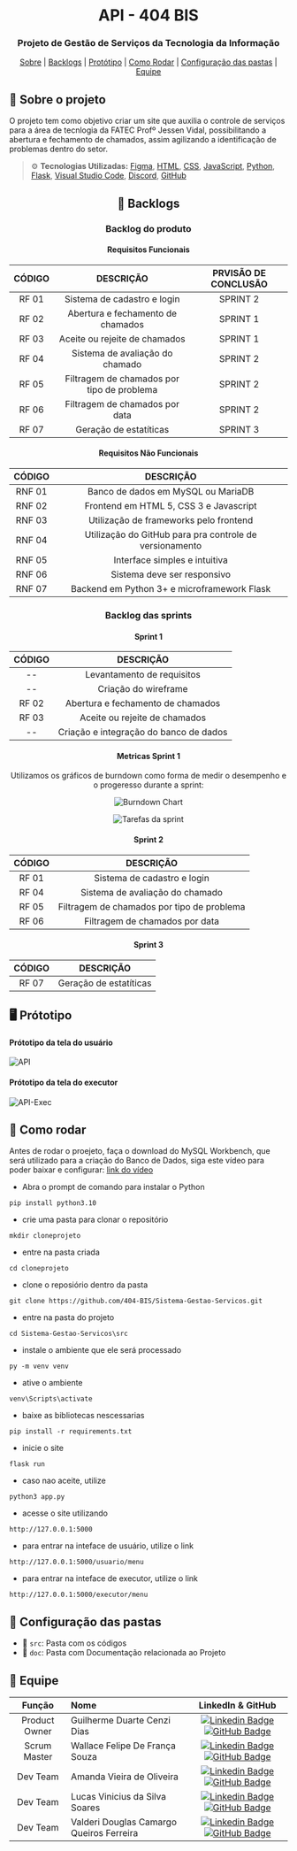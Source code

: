 <h1 align="center">  API - 404 BIS </h1>
<h3 align="center"> Projeto de Gestão de Serviços da Tecnologia da Informação </h3>

<p align="center">
    <a href="#sobre">Sobre</a> | 
    <a href="#backlog">Backlogs</a> | 
    <a href="#prototipo">Protótipo</a> | 
    <a href="#rodar">Como Rodar</a> |
     <a href="#pastas">Configuração das pastas</a> | 
    <a href="#equipe">Equipe</a>
</p>

<span id="sobre">

## :pencil: Sobre o projeto
 O projeto tem como objetivo criar um site que auxilia o controle de serviços para a área de tecnlogia da FATEC Profº Jessen Vidal,
 possibilitando a abertura e fechamento de chamados, assim agilizando a identificação de problemas dentro do setor.
    
  
> :gear: **Tecnologias Utilizadas:** [Figma](http://www.figma.com), [HTML](https://developer.mozilla.org/pt-BR/docs/Web/HTML), [CSS](https://developer.mozilla.org/pt-BR/docs/Web/CSS), [JavaScript](https://developer.mozilla.org/pt-BR/docs/Web/JavaScript), [Python](https://www.python.org/), [Flask](https://flask.palletsprojects.com/en/2.0.x/), [Visual Studio Code](https://code.visualstudio.com/), [Discord](https://discord.com/), [GitHub](https://github.com/)
   
 <div align="center">   
 <span id="backlog">
  
 ## :dart: Backlogs
   
 ### Backlog do produto
 #### Requisitos Funcionais  
| CÓDIGO | DESCRIÇÃO | PRVISÃO DE CONCLUSÃO |
|:------:|:---------:|:--------------------:|
| RF 01 | Sistema de cadastro e login | SPRINT 2 |
| RF 02 | Abertura e fechamento de chamados | SPRINT 1 |
| RF 03 | Aceite ou rejeite de chamados | SPRINT 1 |
| RF 04 | Sistema de avaliação do chamado | SPRINT 2 |
| RF 05 | Filtragem de chamados por tipo de problema | SPRINT 2 |
| RF 06 | Filtragem de chamados por data | SPRINT 2 |
| RF 07 | Geração de estatíticas | SPRINT 3 |
 
#### Requisitos Não Funcionais  
| CÓDIGO | DESCRIÇÃO | 
|:------:|:---------:|
| RNF 01 | Banco de dados em MySQL ou MariaDB |
| RNF 02 | Frontend em HTML 5, CSS 3 e Javascript |
| RNF 03 | Utilização de frameworks pelo frontend |
| RNF 04 | Utilização do GitHub para pra controle de versionamento |
| RNF 05 | Interface simples e intuitiva |  
| RNF 06 | Sistema deve ser responsivo |
| RNF 07 | Backend em Python 3+ e microframework Flask |
     
### Backlog das sprints 
#### Sprint 1
| CÓDIGO | DESCRIÇÃO |
|:------:|:---------:|
| --    | Levantamento de requisitos |
| --    | Criação do wireframe |
| RF 02 | Abertura e fechamento de chamados |
| RF 03 | Aceite ou rejeite de chamados |
| --    | Criação e integração do banco de dados |  
     
#### Metricas Sprint 1      
 Utilizamos os gráficos de burndown como forma de medir o desempenho e o progeresso durante a sprint:
  
 ![Burndown Chart](https://user-images.githubusercontent.com/92696799/163481889-2437818c-bdb1-4c7a-b16f-e78ee6afe424.png)
 
 ![Tarefas da sprint](https://user-images.githubusercontent.com/92696799/163482971-bf152d18-be96-4270-8b33-98c68c556097.jpg)

  
     
#### Sprint 2
| CÓDIGO | DESCRIÇÃO |
|:------:|:---------:|
| RF 01 | Sistema de cadastro e login |
| RF 04 | Sistema de avaliação do chamado 
| RF 05 | Filtragem de chamados por tipo de problema |
| RF 06 | Filtragem de chamados por data |

#### Sprint 3
| CÓDIGO | DESCRIÇÃO |
|:------:|:---------:|
| RF 07 | Geração de estatíticas | SPRINT 3 |

</div>     

<span id="prototipo"> 
  
## :desktop_computer: Prótotipo
  
#### Prótotipo da tela do usuário
    
![API](https://user-images.githubusercontent.com/92696799/163493216-654e13f5-c4b9-43df-a295-8dd7b179e3dc.gif)
    
#### Prótotipo da tela do executor
![API-Exec](https://user-images.githubusercontent.com/92696799/163494007-21cde00e-1f0f-4c82-a52f-51ee6eef6012.gif)

<span id="rodar"> 
    
## :mag_right: Como rodar

Antes de rodar o proejeto, faça o download do MySQL Workbench, que será utilizado para a criação do Banco de Dados, siga este vídeo para poder baixar e configurar: [link do vídeo]()   
    
- Abra o prompt de comando para instalar o Python  
~~~ 
pip install python3.10
~~~
    
- crie uma pasta para clonar o repositório 
~~~
mkdir cloneprojeto  
~~~
    
- entre na pasta criada  
~~~
cd cloneprojeto
~~~
 
- clone o reposiório dentro da pasta 
~~~   
git clone https://github.com/404-BIS/Sistema-Gestao-Servicos.git
~~~
    
- entre na pasta do projeto 
~~~   
cd Sistema-Gestao-Servicos\src
~~~
    
- instale o ambiente que ele será processado 
~~~   
py -m venv venv
~~~
    
- ative o ambiente 
~~~   
venv\Scripts\activate
~~~
    
- baixe as bibliotecas nescessarias 
~~~   
pip install -r requirements.txt
~~~
    
- inicie o site 
~~~   
flask run
~~~

- caso nao aceite, utilize 
~~~   
python3 app.py
~~~
    
- acesse o site utilizando 
~~~   
http://127.0.0.1:5000
~~~

- para entrar na inteface de usuário, utilize o link    
~~~   
http://127.0.0.1:5000/usuario/menu
~~~
    
- para entrar na inteface de executor, utilize o link    
~~~   
http://127.0.0.1:5000/executor/menu
~~~
    
    
    
<span id="pastas">
   
## :file_folder: Configuração das pastas
* 📂 `src`: Pasta com os códigos
* 📂 `doc`: Pasta com Documentação relacionada ao Projeto
     
<span id="equipe"> 
    
## :busts_in_silhouette: Equipe

|    Função     | Nome                                  |                                                                                                                                                      LinkedIn & GitHub                                                                                                                                                      |
| :-----------: | :------------------------------------ | :-------------------------------------------------------------------------------------------------------------------------------------------------------------------------------------------------------------------------------------------------------------------------------------------------------------------------: |
| Product Owner | Guilherme Duarte Cenzi Dias           |  [![Linkedin Badge](https://img.shields.io/badge/Linkedin-blue?style=flat-square&logo=Linkedin&logoColor=white)](https://www.linkedin.com/in/guilherme-duarte-cenzi-dias-9737621b6) [![GitHub Badge](https://img.shields.io/badge/GitHub-111217?style=flat-square&logo=github&logoColor=white)](https://github.com/guilhermedcdias)              |
| Scrum Master  | Wallace Felipe De França Souza       |  [![Linkedin Badge](https://img.shields.io/badge/Linkedin-blue?style=flat-square&logo=Linkedin&logoColor=white)](https://www.linkedin.com/in/wallacefelipe21/) [![GitHub Badge](https://img.shields.io/badge/GitHub-111217?style=flat-square&logo=github&logoColor=white)](https://github.com/wallacefelipe21)              |
|   Dev Team    | Amanda Vieira de Oliveira             |  [![Linkedin Badge](https://img.shields.io/badge/Linkedin-blue?style=flat-square&logo=Linkedin&logoColor=white)](https://www.linkedin.com/in/amanda-vo/) [![GitHub Badge](https://img.shields.io/badge/GitHub-111217?style=flat-square&logo=github&logoColor=white)](https://github.com/amandavo)                           |
|   Dev Team    | Lucas Vinicius da Silva Soares        |  [![Linkedin Badge](https://img.shields.io/badge/Linkedin-blue?style=flat-square&logo=Linkedin&logoColor=white)](https://www.linkedin.com/in/lucasviniciussoares/) [![GitHub Badge](https://img.shields.io/badge/GitHub-111217?style=flat-square&logo=github&logoColor=white)](https://github.com/LucasVinicius32)          |
|   Dev Team    | Valderi Douglas Camargo Queiros Ferreira |  [![Linkedin Badge](https://img.shields.io/badge/Linkedin-blue?style=flat-square&logo=Linkedin&logoColor=white)](https://www.linkedin.com/in/valderidouglas/) [![GitHub Badge](https://img.shields.io/badge/GitHub-111217?style=flat-square&logo=github&logoColor=white)](https://github.com/ValderiDouglas)             |
